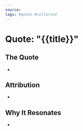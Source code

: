 ```yaml
---
source: 
tags: #quote #collected
---
```

# Quote: "{{title}}"

## The Quote
- 

## Attribution
- 

## Why It Resonates
-